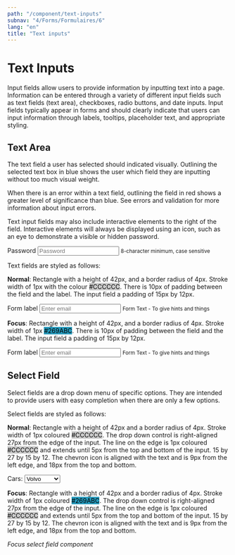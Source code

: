 ```yaml
---
path: "/component/text-inputs"
subnav: "4/Forms/Formulaires/6"
lang: "en"
title: "Text inputs"
---
```


<helmet>
<title> Text Inputs - Aurora Design System </title>
</helmet>

# Text Inputs

Input fields allow users to provide information by inputting text into a page. Information can be entered through a variety of different input fields such as text fields (text area), checkboxes, radio buttons, and date inputs. Input fields typically appear in forms and should clearly indicate that users can input information through labels, tooltips, placeholder text, and appropriate styling.

## Text Area

The text field a user has selected should indicated visually. Outlining the selected text box in blue shows the user which field they are inputting without too much visual weight.

When there is an error within a text field, outlining the field in red shows a greater level of significance than blue. See errors and validation for more information about input errors.

Text input fields may also include interactive elements to the right of the field. Interactive elements will always be displayed using an icon, such as an eye to demonstrate a visible or hidden password.

<label for="exampleInputPassword1">Password</label>
<input type="password" class="form-control" aria-describedby="Password1Error" id="exampleInputPassword1" placeholder="Password">
<small id="Password1Error" class="form-text text-muted">8-character minimum, case sensitive</small>


<codeblock html='
    <label for="exampleInputPassword1">Password</label>
    <input type="password" class="form-control" aria-describedby="Password1Error" id="exampleInputPassword1" placeholder="Password">
    <small id="Password1Error" class="form-text text-muted">8-character minimum, case sensitive</small>
' react='
' />

Text fields are styled as follows:

**Normal**: Rectangle with a height of 42px, and a border radius of 4px. Stroke width of 1px with the colour <badge style="background-color: #CCCCCC;color:black;">#CCCCCC</badge>. There is 10px of padding between the field and the label. The input field a padding of 15px by 12px.

<label for="exampleInputEmail1">Form label</label>
<input type="email" class="form-control" id="exampleInputEmail1"
        aria-describedby="emailHelp"
        placeholder="Enter email">
<small id="emailHelp" class="form-text text-muted">Form Text - To give hints and things</small>

<codeblock html='
    <label for="exampleInputEmail1">Form label</label>
    <input type="email" class="form-control" id="exampleInputEmail1"
            aria-describedby="emailHelp"
            placeholder="Enter email">
    <small id="emailHelp" class="form-text text-muted">Form Text - To give hints and things</small>
' react='
' />

**Focus**: Rectangle with a height of 42px, and a border radius of 4px. Stroke width of 1px <badge style="background-color: #269ABC;color:black;">#269ABC</badge>. There is 10px of padding between the field and the label. The input field a padding of 15px by 12px.

<label for="exampleInputEmail2">Form label</label>
<input type="email" class="form-control" id="exampleInputEmail2"
        aria-describedby="emailHelp"
        placeholder="Enter email">
<small id="emailHelp" class="form-text text-muted">Form Text - To give hints and things</small>

<codeblock html='
    <label for="exampleInputEmail1">Form label</label>
    <input type="email" class="form-control" id="exampleInputEmail1"
            aria-describedby="emailHelp"
            placeholder="Enter email">
    <small id="emailHelp" class="form-text text-muted">Form Text - To give hints and things</small>
' react='
' />

## Select Field

Select fields are a drop down menu of specific options. They are intended to provide users with easy completion when there are only a few options.

Select fields are styled as follows:

**Normal**: Rectangle with a height of 42px and a border radius of 4px. Stroke width of 1px coloured <badge style="background-color: #CCCCCC;color:black;">#CCCCCC</badge>. The drop down control is right-aligned 27px from the edge of the input. The line on the edge is 1px coloured <badge style="background-color: #CCCCCC;color:black;">#CCCCCC</badge> and extends until 5px from the top and bottom of the input. 15 by 27 by 15 by 12. The chevron icon is aligned with the text and is 9px from the left edge, and 18px from the top and bottom.

<div class="mt-2">
    <label for="carSelect">Cars:</label>
    <select id="carSelect" class="form-control">
    <option value="volvo">Volvo</option>
    <option value="saab">Saab</option>
    <option value="mercedes">Mercedes</option>
    <option value="audi">Audi</option>
    </select>
</div>

<codeblock html='
    <div class="mt-2">
        <label for="carSelect">Cars:</label>
        <select id="carSelect" class="form-control">
        <option value="volvo">Volvo</option>
        <option value="saab">Saab</option>
        <option value="mercedes">Mercedes</option>
        <option value="audi">Audi</option>
        </select>
    </div>
' react='' />

**Focus**: Rectangle with a height of 42px and a border radius of 4px. Stroke width of 1px coloured <badge style="background-color: #269ABC;color:black;">#269ABC</badge>. The drop down control is right-aligned 27px from the edge of the input. The line on the edge is 1px coloured <badge style="background-color: #CCCCCC;color:black;">#CCCCCC</badge> and extends until 5px from the top and bottom of the input. 15 by 27 by 15 by 12. The chevron icon is aligned with the text and is 9px from the left edge, and 18px from the top and bottom.

*Focus select field component*
